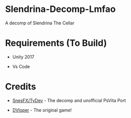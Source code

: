 # Slendrina-Decomp-Lmfao
 
 A decomp of Slendrina The Cellar

# Requirements (To Build)

* Unity 2017

* Vs Code

# Credits

* [SnesFX/TyDev](https://twitter.com/snesfx) - The decomp and unofficial PsVita Port

* [DVloper](https://twitter.com/_DVapps_) - The original game!


